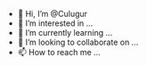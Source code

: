 - 👋 Hi, I’m @Culugur
- 👀 I’m interested in ...
- 🌱 I’m currently learning ...
- 💞️ I’m looking to collaborate on ...
- 📫 How to reach me ...

<!---
Culugur/Culugur is a ✨ special ✨ repository because its `README.md` (this file) appears on your GitHub profile.
You can click the Preview link to take a look at your changes.
--->
